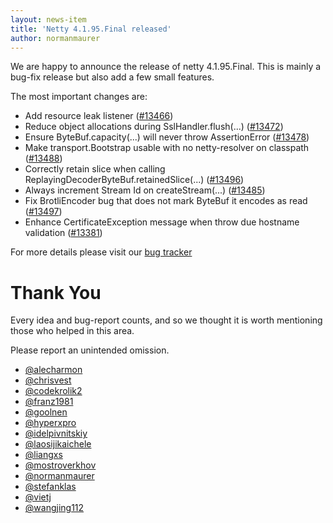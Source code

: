 ```yaml
---
layout: news-item
title: 'Netty 4.1.95.Final released'
author: normanmaurer
---
```


We are happy to announce the release of netty 4.1.95.Final. This is mainly a bug-fix release but also add a few small features.

The most important changes are:

* Add resource leak listener ([#13466](https://github.com/netty/netty/pull/13466)) 
* Reduce object allocations during SslHandler.flush(...) ([#13472](https://github.com/netty/netty/pull/13472)) 
* Ensure ByteBuf.capacity(...) will never throw AssertionError ([#13478](https://github.com/netty/netty/pull/13478))
* Make transport.Bootstrap usable with no netty-resolver on classpath ([#13488](https://github.com/netty/netty/pull/13488))
* Correctly retain slice when calling ReplayingDecoderByteBuf.retainedSlice(...) ([#13496](https://github.com/netty/netty/pull/13496))
* Always increment Stream Id on createStream(...) ([#13485](https://github.com/netty/netty/pull/13485))
* Fix BrotliEncoder bug that does not mark ByteBuf it encodes as read ([#13497](https://github.com/netty/netty/pull/13497))
* Enhance CertificateException message when throw due hostname validation ([#13381](https://github.com/netty/netty/pull/13381))

For more details please visit our [bug tracker](https://github.com/netty/netty/issues?q=milestone%3A4.1.95.Final+is%3Aclosed)


# Thank You

Every idea and bug-report counts, and so we thought it is worth mentioning those who helped in this area.

Please report an unintended omission.

* [@alecharmon](https://github.com/alecharmon)
* [@chrisvest](https://github.com/chrisvest)
* [@codekrolik2](https://github.com/codekrolik2)
* [@franz1981](https://github.com/franz1981)
* [@goolnen](https://github.com/goolnen)
* [@hyperxpro](https://github.com/hyperxpro)
* [@idelpivnitskiy](https://github.com/idelpivnitskiy)
* [@laosijikaichele](https://github.com/laosijikaichele)
* [@liangxs](https://github.com/liangxs)
* [@mostroverkhov](https://github.com/mostroverkhov)
* [@normanmaurer](https://github.com/normanmaurer)
* [@stefanklas](https://github.com/stefanklas)
* [@vietj](https://github.com/vietj)
* [@wangjing112](https://github.com/wangjing112)